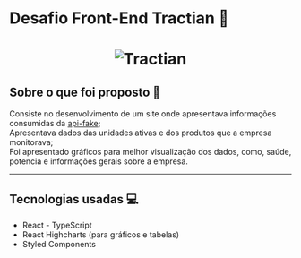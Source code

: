 # Desafio Front-End Tractian :tada:
<h1 align="center">
    <img alt="Tractian" title="Tractian" src="https://avatars.githubusercontent.com/u/63681035?s=200&v=4" />
</h1>

## Sobre o que foi proposto :triangular_flag_on_post:
Consiste no desenvolvimento de um site onde apresentava informações consumidas da [api-fake](https://my-json-server.typicode.com/tractian/fake-api); <br>
Apresentava dados das unidades ativas e dos produtos que a empresa monitorava; <br>
Foi apresentado gráficos para melhor visualização dos dados, como, saúde, potencia e informações gerais sobre a empresa.

<hr>

## Tecnologias usadas :computer:
- React - TypeScript
- React Highcharts (para gráficos e tabelas)
- Styled Components
